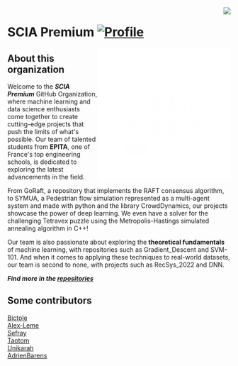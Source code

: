 <img align="right" src="https://visitor-badge.laobi.icu/badge?page_id=bictole.sciapremium&right_color=red">

# SCIA Premium [![Profile][title-img]][profile]
[title-img]:https://img.shields.io/badge/-SCIA--PRIME-red
[profile]:https://github.com/SCIA-Premium

<img src="https://github.com/SCIA-Premium/.github/blob/master/sciapremium.png" align="right" alt="ff15 logo" width="300" height="300">


## About this organization

Welcome to the ***SCIA Premium*** GitHub Organization, where machine learning and data science enthusiasts come together to create cutting-edge projects that push the limits of what's possible. Our team of talented students from **EPITA**, one of France's top engineering schools, is dedicated to exploring the latest advancements in the field.

From  GoRaft, a repository that implements the RAFT consensus algorithm, to SYMUA, a Pedestrian flow simulation represented as a multi-agent system and made with python and the library CrowdDynamics, our projects showcase the power of deep learning. We even have a solver for the challenging Tetravex puzzle using the Metropolis-Hastings simulated annealing algorithm in C++!

Our team is also passionate about exploring the **theoretical fundamentals** of machine learning, with repositories such as Gradient_Descent and SVM-101. And when it comes to applying these techniques to real-world datasets, our team is second to none, with projects such as RecSys_2022 and DNN.

***Find more in the [repositories](https://github.com/orgs/SCIA-Premium/repositories)***


## Some contributors

[Bictole](https://github.com/Bictole)\
[Alex-Leme](https://github.com/Alex-Leme)\
[Sefray](https://github.com/Sefray)\
[Taotom](https://github.com/Taotom)\
[Unikarah](https://github.com/Unikarah)\
[AdrienBarens](https://github.com/AdrienBarens)
